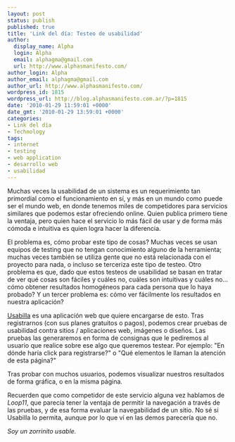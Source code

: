 ```yaml
---
layout: post
status: publish
published: true
title: 'Link del día: Testeo de usabilidad'
author:
  display_name: Alpha
  login: Alpha
  email: alphagma@gmail.com
  url: http://www.alphasmanifesto.com/
author_login: Alpha
author_email: alphagma@gmail.com
author_url: http://www.alphasmanifesto.com/
wordpress_id: 1815
wordpress_url: http://blog.alphasmanifesto.com.ar/?p=1815
date: '2010-01-29 11:59:01 +0000'
date_gmt: '2010-01-29 13:59:01 +0000'
categories:
- Link del día
- Technology
tags:
- internet
- testing
- web application
- desarrollo web
- usabilidad
---
```


Muchas veces la usabilidad de un sistema es un requerimiento tan primordial como el funcionamiento en sí, y más en un mundo como puede ser el mundo web, en donde tenemos miles de competidores para servicios similares que podemos estar ofreciendo online. Quien publica primero tiene la ventaja, pero quien hace el servicio lo más fácil de usar y de forma más cómoda e intuitiva es quien logra hacer la diferencia.

El problema es, cómo probar este tipo de cosas? Muchas veces se usan equipos de testing que no tengan conocimiento alguno de la herramienta; muchas veces también se utiliza gente que no está relacionada con el proyecto para nada, o incluso se terceriza este tipo de testeo. Otro problema es que, dado que estos testeos de usabilidad se basan en tratar de ver qué cosas son fáciles y cuáles no, cuáles son intuitivas y cuáles no... cómo obtener resultados homogéneos para cada persona que lo haya probado? Y un tercer problema es: cómo ver fácilmente los resultados en nuestra aplicación?

[Usabilla](http://usabilla.com/) es una aplicación web que quiere encargarse de esto. Tras registrarnos (con sus planes gratuitos o pagos), podemos crear pruebas de usabilidad contra sitios / aplicaciones web, imágenes o diseños. Las pruebas las generaremos en forma de consignas que le pediremos al usuario que realice sobre ese algo que queremos testear. Por ejemplo: "En dónde haría click para registrarse?" o "Qué elementos le llaman la atención de esta página?"

Tras probar con muchos usuarios, podemos visualizar nuestros resultados de forma gráfica, o en la misma página.

Recuerden que como competidor de este servicio alguna vez hablamos de _Loop11_, que parecía tener la ventaja de permitir la navegación a través de las pruebas, y de esa forma evaluar la navegabilidad de un sitio. No sé si Usabilla lo permita, aunque por lo que ví en las demos parecería que no.

_Soy un zorrinito usable._
